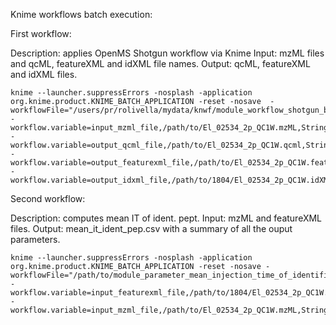 Knime workflows batch execution: 

First workflow: 

Description: applies OpenMS Shotgun workflow via Knime
Input: mzML files and qcML, featureXML and idXML file names. 
Output: qcML, featureXML and idXML files.

```
knime --launcher.suppressErrors -nosplash -application org.knime.product.KNIME_BATCH_APPLICATION -reset -nosave  -workflowFile="/users/pr/rolivella/mydata/knwf/module_workflow_shotgun_bsa.knwf" -workflow.variable=input_mzml_file,/path/to/El_02534_2p_QC1W.mzML,String -workflow.variable=output_qcml_file,/path/to/El_02534_2p_QC1W.qcml,String -workflow.variable=output_featurexml_file,/path/to/El_02534_2p_QC1W.featureXML,String -workflow.variable=output_idxml_file,/path/to/1804/El_02534_2p_QC1W.idXML,String
```

Second workflow: 

Description: computes mean IT of ident. pept.
Input: mzML and featureXML files. 
Output: mean_it_ident_pep.csv with a summary of all the ouput parameters.

```
knime --launcher.suppressErrors -nosplash -application org.knime.product.KNIME_BATCH_APPLICATION -reset -nosave -workflowFile="/path/to/module_parameter_mean_injection_time_of_identified_peptides_MS1.knwf" -workflow.variable=input_featurexml_file,/path/to/1804/El_02534_2p_QC1W.featureXML,String -workflow.variable=input_mzml_file,/path/to/El_02534_2p_QC1W.mzML,String

```
